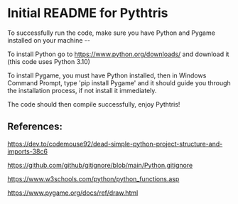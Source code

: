 # Initial README for Pythtris

To successfully run the code, make sure you have Python and Pygame installed on your machine --

To install Python go to https://www.python.org/downloads/ and download it (this code uses Python 3.10)

To install Pygame, you must have Python installed, then in Windows Command Prompt, type 'pip install Pygame' and it should guide you through the installation process, if not install it immediately.

The code should then compile successfully, enjoy Pythtris!

## References:

https://dev.to/codemouse92/dead-simple-python-project-structure-and-imports-38c6

https://github.com/github/gitignore/blob/main/Python.gitignore

https://www.w3schools.com/python/python_functions.asp

https://www.pygame.org/docs/ref/draw.html